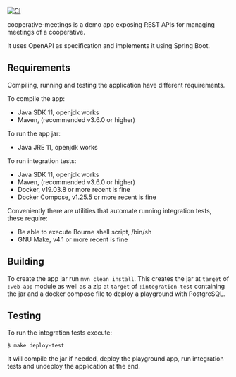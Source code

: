 [![CI](https://github.com/DanielWillian/cooperative-meetings/actions/workflows/main.yaml/badge.svg?branch=main)](https://github.com/DanielWillian/cooperative-meetings/actions?query=workflow%3ACI+branch%3Amain)

cooperative-meetings is a demo app exposing REST APIs for managing meetings of a cooperative.

It uses OpenAPI as specification and implements it using Spring Boot.

## Requirements
Compiling, running and testing the application have different requirements.

To compile the app:

- Java SDK 11, openjdk works
- Maven, (recommended v3.6.0 or higher)

To run the app jar:

- Java JRE 11, openjdk works

To run integration tests:

- Java SDK 11, openjdk works
- Maven, (recommended v3.6.0 or higher)
- Docker, v19.03.8 or more recent is fine
- Docker Compose, v1.25.5 or more recent is fine

Conveniently there are utilities that automate running integration tests, these require:

- Be able to execute Bourne shell script, /bin/sh
- GNU Make, v4.1 or more recent is fine

## Building
To create the app jar run `mvn clean install`. This creates the jar at `target` of `:web-app` module
as well as a zip at `target` of `:integration-test` containing the jar and a docker compose file
to deploy a playground with PostgreSQL.

## Testing
To run the integration tests execute:

```
$ make deploy-test
```

It will compile the jar if needed, deploy the playground app, run integration tests
and undeploy the application at the end.

